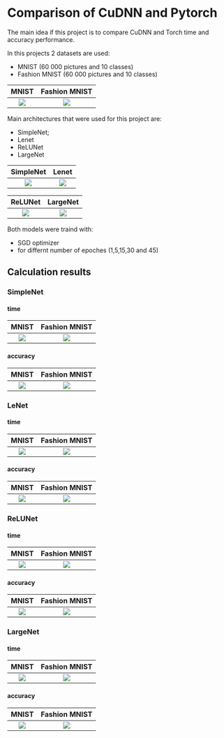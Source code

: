 # Comparison of CuDNN and Pytorch

The main idea if this project is to compare CuDNN and Torch time and accuracy performance.

In this projects 2 datasets are used:
- MNIST (60 000 pictures and 10 classes)
- Fashion MNIST (60 000 pictures and 10 classes)

MNIST                     |  Fashion MNIST
:-------------------------:|:-------------------------:
![](https://github.com/Nina-Konovalova/HCP_skoltech/blob/main/Project/pictures/Other/MNIST.png)  |  ![](https://github.com/Nina-Konovalova/HCP_skoltech/blob/main/Project/pictures/Other/Fashion_MNIST.png)



Main architectures that were used for this project are:
- SimpleNet;
- Lenet
- ReLUNet
- LargeNet


SimpleNet                   |  Lenet
:-------------------------:|:-------------------------:
![](https://github.com/Nina-Konovalova/HCP_skoltech/blob/main/Project/pictures/Other/SimpleNet_pic.png)  |  ![](https://github.com/Nina-Konovalova/HCP_skoltech/blob/main/Project/pictures/Other/LeNet_pic.png)


ReLUNet                     |  LargeNet
:-------------------------:|:-------------------------:
![](https://github.com/Nina-Konovalova/HCP_skoltech/blob/main/Project/pictures/Other/ReLUNet_pic.png)  |  ![](https://github.com/Nina-Konovalova/HCP_skoltech/blob/main/Project/pictures/Other/LargeNet_pic.png)





Both models were traind with:
- SGD optimizer
- for differnt number of epoches (1,5,15,30 and 45)

## Calculation results

### SimpleNet

#### time

 MNIST                      | Fashion MNIST 
:-------------------------:|:-------------------------:
![](https://github.com/Nina-Konovalova/HCP_skoltech/blob/main/Project/pictures/experiments/time/simplenet_f_t.png)  |  ![](https://github.com/Nina-Konovalova/HCP_skoltech/blob/main/Project/pictures/experiments/time/simplenet_m_t.png)

#### accuracy

 MNIST                      | Fashion MNIST 
:-------------------------:|:-------------------------:
![](https://github.com/Nina-Konovalova/HCP_skoltech/blob/main/Project/pictures/experiments/accuracy/simplenet_f.png)  |  ![](https://github.com/Nina-Konovalova/HCP_skoltech/blob/main/Project/pictures/experiments/accuracy/simplenet_m.png)

### LeNet

#### time


 MNIST                      | Fashion MNIST 
:-------------------------:|:-------------------------:
![](https://github.com/Nina-Konovalova/HCP_skoltech/blob/main/Project/pictures/experiments/time/Lenet_f_t.png)  |  ![](https://github.com/Nina-Konovalova/HCP_skoltech/blob/main/Project/pictures/experiments/time/lenet_m_t.png)

#### accuracy

 MNIST                      | Fashion MNIST 
:-------------------------:|:-------------------------:
![](https://github.com/Nina-Konovalova/HCP_skoltech/blob/main/Project/pictures/experiments/accuracy/Lenet_f.png)  |  ![](https://github.com/Nina-Konovalova/HCP_skoltech/blob/main/Project/pictures/experiments/accuracy/lenet_m.png)

### ReLUNet

#### time

 MNIST                      | Fashion MNIST 
:-------------------------:|:-------------------------:
![](https://github.com/Nina-Konovalova/HCP_skoltech/blob/main/Project/pictures/experiments/time/ReLuNet_f_t.png)  |  ![](https://github.com/Nina-Konovalova/HCP_skoltech/blob/main/Project/pictures/experiments/time/ReLuNet_m_t.png)

#### accuracy


 MNIST                      | Fashion MNIST 
:-------------------------:|:-------------------------:
![](https://github.com/Nina-Konovalova/HCP_skoltech/blob/main/Project/pictures/experiments/accuracy/ReLuNet_f.png)  |  ![](https://github.com/Nina-Konovalova/HCP_skoltech/blob/main/Project/pictures/experiments/accuracy/ReLuNet_m.png)

### LargeNet

#### time


 MNIST                      | Fashion MNIST 
:-------------------------:|:-------------------------:
![](https://github.com/Nina-Konovalova/HCP_skoltech/blob/main/Project/pictures/experiments/time/largenet_f_t.png)  |  ![](https://github.com/Nina-Konovalova/HCP_skoltech/blob/main/Project/pictures/experiments/time/largenet_m_t.png)

#### accuracy


 MNIST                      | Fashion MNIST 
:-------------------------:|:-------------------------:
![](https://github.com/Nina-Konovalova/HCP_skoltech/blob/main/Project/pictures/experiments/accuracy/largenet_f.png)  |  ![](https://github.com/Nina-Konovalova/HCP_skoltech/blob/main/Project/pictures/experiments/accuracy/largenet_m.png)
